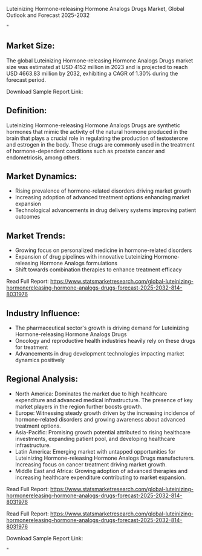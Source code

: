 Luteinizing Hormone-releasing Hormone Analogs Drugs Market, Global Outlook and Forecast 2025-2032

"<h2>Market Size:</h2>
<p>The global Luteinizing Hormone-releasing Hormone Analogs Drugs market size was estimated at USD 4152 million in 2023 and is projected to reach USD 4663.83 million by 2032, exhibiting a CAGR of 1.30% during the forecast period.</p>
<p>Download Sample Report Link: <a href=''></a> </p>

<h2>Definition:</h2>
<p>Luteinizing Hormone-releasing Hormone Analogs Drugs are synthetic hormones that mimic the activity of the natural hormone produced in the brain that plays a crucial role in regulating the production of testosterone and estrogen in the body. These drugs are commonly used in the treatment of hormone-dependent conditions such as prostate cancer and endometriosis, among others.</p>

<h2>Market Dynamics:</h2>
<ul>
  <li>Rising prevalence of hormone-related disorders driving market growth</li>
  <li>Increasing adoption of advanced treatment options enhancing market expansion</li>
  <li>Technological advancements in drug delivery systems improving patient outcomes</li>
</ul>

<h2>Market Trends:</h2>
<ul>
  <li>Growing focus on personalized medicine in hormone-related disorders</li>
  <li>Expansion of drug pipelines with innovative Luteinizing Hormone-releasing Hormone Analogs formulations</li>
  <li>Shift towards combination therapies to enhance treatment efficacy</li>
</ul>
<p>Read Full Report: <a href='https://www.statsmarketresearch.com/global-luteinizing-hormonereleasing-hormone-analogs-drugs-forecast-2025-2032-814-8031976'>https://www.statsmarketresearch.com/global-luteinizing-hormonereleasing-hormone-analogs-drugs-forecast-2025-2032-814-8031976</a></p>

<h2>Industry Influence:</h2>
<ul>
  <li>The pharmaceutical sector's growth is driving demand for Luteinizing Hormone-releasing Hormone Analogs Drugs</li>
  <li>Oncology and reproductive health industries heavily rely on these drugs for treatment</li>
  <li>Advancements in drug development technologies impacting market dynamics positively</li>
</ul>

<h2>Regional Analysis:</h2>
<ul>
  <li>North America: Dominates the market due to high healthcare expenditure and advanced medical infrastructure. The presence of key market players in the region further boosts growth.</li>
  <li>Europe: Witnessing steady growth driven by the increasing incidence of hormone-related disorders and growing awareness about advanced treatment options.</li>
  <li>Asia-Pacific: Promising growth potential attributed to rising healthcare investments, expanding patient pool, and developing healthcare infrastructure.</li>
  <li>Latin America: Emerging market with untapped opportunities for Luteinizing Hormone-releasing Hormone Analogs Drugs manufacturers. Increasing focus on cancer treatment driving market growth.</li>
  <li>Middle East and Africa: Growing adoption of advanced therapies and increasing healthcare expenditure contributing to market expansion.</li>
</ul>
<p>Read Full Report: <a href='https://www.statsmarketresearch.com/global-luteinizing-hormonereleasing-hormone-analogs-drugs-forecast-2025-2032-814-8031976'>https://www.statsmarketresearch.com/global-luteinizing-hormonereleasing-hormone-analogs-drugs-forecast-2025-2032-814-8031976</a></p>

<p>Read Full Report: <a href='https://www.statsmarketresearch.com/global-luteinizing-hormonereleasing-hormone-analogs-drugs-forecast-2025-2032-814-8031976'>https://www.statsmarketresearch.com/global-luteinizing-hormonereleasing-hormone-analogs-drugs-forecast-2025-2032-814-8031976</a></p>
<p>Download Sample Report Link: <a href=''></a> </p>"

